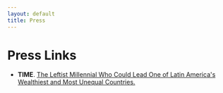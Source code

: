 ```yaml
---
layout: default
title: Press
---
```


<h1>Press Links</h1>


- **TIME**. [The Leftist Millennial Who Could Lead One of Latin America's Wealthiest and Most Unequal Countries.](https://time.com/6121561/gabriel-boric-chile-election/)
